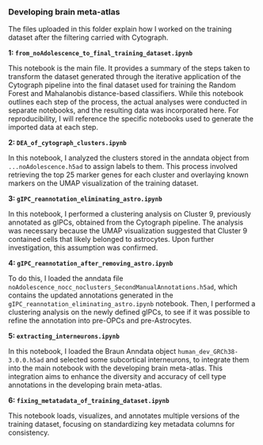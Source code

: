### Developing brain meta-atlas

The files uploaded in this folder explain how I worked on the training dataset after the filtering carried with Cytograph. 

**1: `from_noAdolescence_to_final_training_dataset.ipynb`**

This notebook is the main file. It provides a summary of the steps taken to transform the dataset generated through the iterative application of the Cytograph pipeline into the final dataset used for training the Random Forest and Mahalanobis distance-based classifiers. While this notebook outlines each step of the process, the actual analyses were conducted in separate notebooks, and the resulting data was incorporated here. For reproducibility, I will reference the specific notebooks used to generate the imported data at each step.

**2: `DEA_of_cytograph_clusters.ipynb`**

In this notebook, I analyzed the clusters stored in the anndata object from `...noAdolescence.h5ad` to assign labels to them. This process involved retrieving the top 25 marker genes for each cluster and overlaying known markers on the UMAP visualization of the training dataset.

**3: `gIPC_reannotation_eliminating_astro.ipynb`**

In this notebook, I performed a clustering analysis on Cluster 9, previously annotated as gIPCs, obtained from the Cytograph pipeline. The analysis was necessary because the UMAP visualization suggested that Cluster 9 contained cells that likely belonged to astrocytes. Upon further investigation, this assumption was confirmed.

**4:  `gIPC_reannotation_after_removing_astro.ipynb`**

To do this, I loaded the anndata file `noAdolescence_nocc_noclusters_SecondManualAnnotations.h5ad`, which contains the updated annotations generated in the `gIPC_reannotation_eliminating_astro.ipynb` notebook. Then, I performed a clustering analysis on the newly defined gIPCs, to see if it was possible to refine the annotation into pre-OPCs and pre-Astrocytes.

**5:  `extracting_interneurons.ipynb`**

In this notebook, I loaded the Braun Anndata object `human_dev_GRCh38-3.0.0.h5ad` and selected some subcortical interneurons, to integrate them into the main notebook with the developing brain meta-atlas. This integration aims to enhance the diversity and accuracy of cell type annotations in the developing brain meta-atlas.

**6:  `fixing_metatadata_of_training_dataset.ipynb`**

This notebook loads, visualizes, and annotates multiple versions of the training dataset, focusing on standardizing key metadata columns for consistency.
